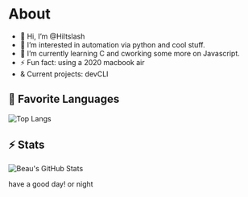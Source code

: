 # About
- 👋 Hi, I’m @Hiltslash
- 👀 I’m interested in automation via python and cool stuff.
- 🌱 I’m currently learning C and cworking some more on Javascript.
- ⚡ Fun fact: using a 2020 macbook air
- & Current projects: devCLI

## 💬 Favorite Languages
![Top Langs](https://github-readme-stats.vercel.app/api/top-langs/?username=hiltslash&layout=compact&theme=holi&hide=css)

## ⚡ Stats
![Beau's GitHub Stats](https://github-readme-stats.vercel.app/api?username=hiltslash&show_icons=true&theme=holi&hide_title=true)

have a good day!
or night
